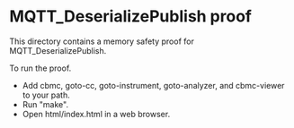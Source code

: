 MQTT_DeserializePublish proof
==============

This directory contains a memory safety proof for MQTT_DeserializePublish.

To run the proof.
* Add cbmc, goto-cc, goto-instrument, goto-analyzer, and cbmc-viewer
  to your path.
* Run "make".
* Open html/index.html in a web browser.
